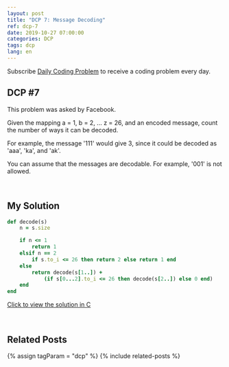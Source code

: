 ```yaml
---
layout: post
title: "DCP 7: Message Decoding"
ref: dcp-7
date: 2019-10-27 07:00:00
categories: DCP
tags: dcp
lang: en
---
```


Subscribe [Daily Coding Problem](https://www.dailycodingproblem.com) to receive a coding problem every day. 

## **DCP #7** <a id="dcp7"></a>
This problem was asked by Facebook.

Given the mapping a = 1, b = 2, ... z = 26, and an encoded message, count the number of ways it can be decoded.

For example, the message '111' would give 3, since it could be decoded as 'aaa', 'ka', and 'ak'.

You can assume that the messages are decodable. For example, '001' is not allowed.

<br>

## **My Solution**

```rb
def decode(s)
    n = s.size

    if n <= 1
        return 1
    elsif n == 2
        if s.to_i <= 26 then return 2 else return 1 end
    else
        return decode(s[1..]) + 
            (if s[0...2].to_i <= 26 then decode(s[2..]) else 0 end)
    end
end
```

[Click to view the solution in C](https://github.com/muicode/DCP/blob/master/problem7/dcp7.c)

<br>

## **Related Posts** <a id="related"></a>
{% assign tagParam = "dcp" %}
{% include related-posts %}